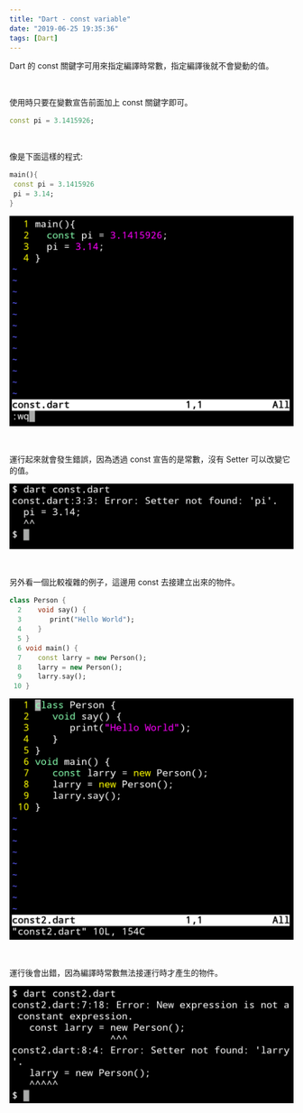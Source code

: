 ```yaml
---
title: "Dart - const variable"
date: "2019-06-25 19:35:36"
tags: [Dart]
---
```



Dart 的 const 關鍵字可用來指定編譯時常數，指定編譯後就不會變動的值。

<!-- More -->

</br>


使用時只要在變數宣告前面加上 const 關鍵字即可。  

```dart
const pi = 3.1415926;
```

</br>


像是下面這樣的程式:

```dart
main(){
 const pi = 3.1415926
 pi = 3.14;
}
```

![1.png](1.png)

</br>


運行起來就會發生錯誤，因為透過 const 宣告的是常數，沒有 Setter 可以改變它的值。  

![2.png](2.png)

</br>


另外看一個比較複雜的例子，這邊用 const 去接建立出來的物件。  

```dart
class Person {
  2    void say() {
  3       print("Hello World");
  4    }
  5 }
  6 void main() {
  7    const larry = new Person();
  8    larry = new Person();
  9    larry.say();
 10 }
```

![3.png](3.png)

</br>


運行後會出錯，因為編譯時常數無法接運行時才產生的物件。  

![4.png](4.png)
